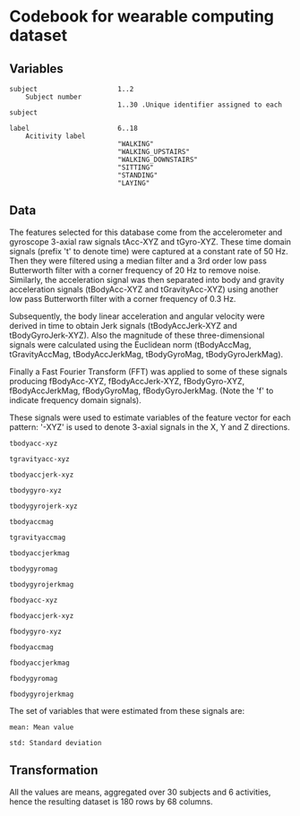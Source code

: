 # Codebook for wearable computing dataset

## Variables

    subject                    1..2
        Subject number
                               1..30 .Unique identifier assigned to each subject
    
    label                      6..18
        Acitivity label
                               "WALKING"
                               "WALKING_UPSTAIRS"
                               "WALKING_DOWNSTAIRS"
                               "SITTING"
                               "STANDING"
                               "LAYING"


## Data

The features selected for this database come from the accelerometer and gyroscope 3-axial raw signals tAcc-XYZ and tGyro-XYZ. These time domain signals (prefix 't' to denote time) were captured at a constant rate of 50 Hz. Then they were filtered using a median filter and a 3rd order low pass Butterworth filter with a corner frequency of 20 Hz to remove noise. Similarly, the acceleration signal was then separated into body and gravity acceleration signals (tBodyAcc-XYZ and tGravityAcc-XYZ) using another low pass Butterworth filter with a corner frequency of 0.3 Hz.

Subsequently, the body linear acceleration and angular velocity were derived in time to obtain Jerk signals (tBodyAccJerk-XYZ and tBodyGyroJerk-XYZ). Also the magnitude of these three-dimensional signals were calculated using the Euclidean norm (tBodyAccMag, tGravityAccMag, tBodyAccJerkMag, tBodyGyroMag, tBodyGyroJerkMag).

Finally a Fast Fourier Transform (FFT) was applied to some of these signals producing fBodyAcc-XYZ, fBodyAccJerk-XYZ, fBodyGyro-XYZ, fBodyAccJerkMag, fBodyGyroMag, fBodyGyroJerkMag. (Note the 'f' to indicate frequency domain signals).

These signals were used to estimate variables of the feature vector for each pattern:
'-XYZ' is used to denote 3-axial signals in the X, Y and Z directions.

    tbodyacc-xyz
    
    tgravityacc-xyz
    
    tbodyaccjerk-xyz
    
    tbodygyro-xyz
    
    tbodygyrojerk-xyz
    
    tbodyaccmag
    
    tgravityaccmag
    
    tbodyaccjerkmag
    
    tbodygyromag
    
    tbodygyrojerkmag
    
    fbodyacc-xyz
    
    fbodyaccjerk-xyz
    
    fbodygyro-xyz
    
    fbodyaccmag
    
    fbodyaccjerkmag
    
    fbodygyromag
    
    fbodygyrojerkmag
    
The set of variables that were estimated from these signals are:
    
    mean: Mean value
    
    std: Standard deviation

## Transformation

All the values are means, aggregated over 30 subjects and 6 activities, hence the resulting dataset is 180 rows by 68 columns.
